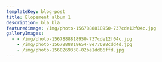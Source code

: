 ```yaml
---
templateKey: blog-post
title: Elopement album 1
description: bla bla
featuredimage: /img/photo-1567888818950-737cde12f04c.jpg
galleryImages:
  - - /img/photo-1567888818950-737cde12f04c.jpg
    - /img/photo-1567888818654-8e77698cdd4d.jpg
    - /img/photo-1560269338-02be1dd66ffd.jpg
---
```


